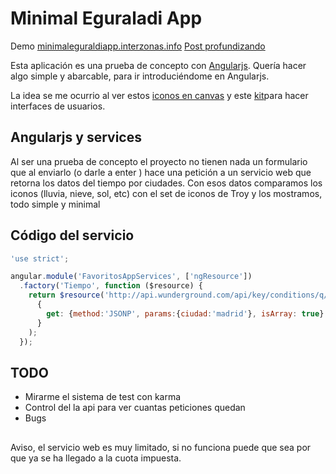 # Minimal Eguraladi App

Demo [minimaleguraldiapp.interzonas.info](http://minimaleguraldiapp.interzonas.info/)
[Post profundizando](http://blog.elfilo.net/articles/minimal-eguraldi-app-con-angularjs/index.html)

Esta aplicación es una prueba de concepto con [Angularjs](http://angularjs.org). Quería hacer algo simple y abarcable, para ir introduciéndome en Angularjs. 

La idea se me ocurrio al ver estos [iconos en canvas](https://github.com/darkskyapp/skycons) y este [kit](https://github.com/designmodo/Flat-UI/)para hacer interfaces de usuarios.


## Angularjs y services

Al ser una prueba de concepto el proyecto no tienen nada un formulario que al enviarlo (o darle a enter ) hace una petición a un servicio web que retorna los datos del tiempo por ciudades. Con esos datos comparamos los iconos (lluvia, nieve, sol, etc) con el set de iconos de Troy y los mostramos, todo simple y minimal

## Código del servicio
 
```js
'use strict';

angular.module('FavoritosAppServices', ['ngResource'])
  .factory('Tiempo', function ($resource) {
    return $resource('http://api.wunderground.com/api/key/conditions/q/spain/:ciudad.json', {client:'ig', callback:'JSON_CALLBACK'},
      {
        get: {method:'JSONP', params:{ciudad:'madrid'}, isArray: true}
      }
    );
  });
```

## TODO
* Mirarme el sistema de test con karma
* Control del la api para ver cuantas peticiones quedan
* Bugs

##
Aviso, el servicio web es muy limitado, si no funciona puede que sea por que ya se ha llegado a la cuota impuesta.

